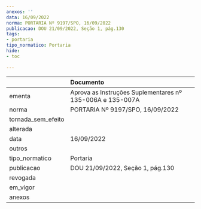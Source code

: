 ```yaml
---
anexos: ''
data: 16/09/2022
norma: PORTARIA Nº 9197/SPO, 16/09/2022
publicacao: DOU 21/09/2022, Seção 1, pág.130
tags:
- portaria
tipo_normatico: Portaria
hide: 
- toc 
 
---
```


|                    | Documento                                                 |
|:-------------------|:----------------------------------------------------------|
| ementa             | Aprova as Instruções Suplementares nº 135-006A e 135-007A |
| norma              | PORTARIA Nº 9197/SPO, 16/09/2022                          |
| tornada_sem_efeito |                                                           |
| alterada           |                                                           |
| data               | 16/09/2022                                                |
| outros             |                                                           |
| tipo_normatico     | Portaria                                                  |
| publicacao         | DOU 21/09/2022, Seção 1, pág.130                          |
| revogada           |                                                           |
| em_vigor           |                                                           |
| anexos             |                                                           |